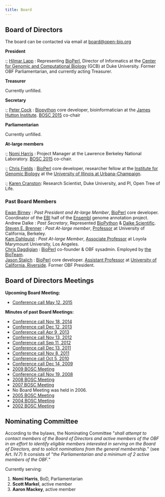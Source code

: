 ```yaml
---
title: Board
---
```


Board of Directors
------------------

The board can be contacted via email at <board@open-bio.org>

**President**

:; [Hilmar Lapp](http://lappland.io/) : Representing
[BioPerl](bp:BioPerl "wikilink"), Director of Informatics at the [Center
for Genomic and Computational Biology](http://genome.duke.edu/) (GCB) at
Duke University. Former OBF Parliamentarian, and currently acting
Treasurer.

**Treasurer**

  
Currently unfilled.

**Secretary**

:; <span class="plainlinks">[Peter
Cock](http://www.hutton.ac.uk/staff/peter-cock)</span> :
[Biopython](bp:Biopython "wikilink") core developer, bioinformatician at
the [James Hutton Institute](http://www.hutton.ac.uk/). [BOSC
2015](BOSC_2015 "wikilink") co-chair

**Parliamentarian**

  
Currently unfilled.

**At-large members**

:; <span class="plainlinks">[Nomi
Harris](http://www.linkedin.com/in/nomiharris)</span> : Project Manager
at the Lawrence Berkeley National Laboratory. [BOSC
2015](BOSC_2015 "wikilink") co-chair.

:; [Chris Fields](bp:Christopher_Fields "wikilink") :
[BioPerl](bp:BioPerl "wikilink") core developer, researcher fellow at
the [Institute for Genomic Biology](http://www.igb.uiuc.edu/) at the
[University of Illinois at Urbana-Champaign](http://www.uiuc.edu/).

:; <span class="plainlinks">[Karen
Cranston](https://github.com/kcranston)</span>: Research Scientist, Duke
University, and PI, Open Tree of Life.

### Past Board Members

[Ewan Birney](bp:Ewan_Birney "wikilink") : *Past President and At-large Member*, [BioPerl](bp:BioPerl "wikilink") core developer. Coordinator of the [EBI](http://www.ebi.ac.uk) half of the [Ensembl](http://www.ensembl.org) genome annotation project.  
Andrew Dalke : *Past Secretary*, Represented [BioPython](http://www.biopython.org) & [Dalke Scientific](http://www.dalkescientific.com).  
[Steven E. Brenner](bp:Steven_Brenner "wikilink") : *Past At-large member*, [Professor](http://compbio.berkeley.edu) at University of California, Berkeley.  
[Kam Dahlquist](User:Kdahlquist "wikilink") : *Past At-large Member*, [Associate Professor](http://myweb.lmu.edu/kdahlqui/) at Loyola Marymount University, Los Angeles.  
[Chris Dagdigian](bp:Chris_Dagdigian "wikilink") : [BioPerl](bp:BioPerl "wikilink") co-founder & OBF sysadmin. Employed by [the BioTeam](http://www.bioteam.net).  
[Jason Stajich](bp:Jason_Stajich "wikilink") : [BioPerl](bp:BioPerl "wikilink") core developer. [Assistant Professor](http://stajichlab.fungalgenomes.org) at [University of California, Riverside](http://www.ucr.edu/). Former OBF President.  

Board of Directors Meetings
---------------------------

**Upcoming Board Meeting:**

-   [ Conference call May 12,
    2015](Minutes:2015_May_ConfCall "wikilink")

**Minutes of past Board Meetings:**

-   [ Conference call Nov 18,
    2014](Minutes:2014_Nov_ConfCall "wikilink")
-   [ Conference call Dec 12,
    2013](Minutes:2013_Dec_ConfCall "wikilink")
-   [ Conference call Apr 9, 2013](Minutes:2013_Apr_ConfCall "wikilink")
-   [ Conference call Nov 13,
    2012](Minutes:2012_Nov_ConfCall "wikilink")
-   [ Conference call Sep 11,
    2012](Minutes:2012_Sep_ConfCall "wikilink")
-   [ Conference call Dec 13,
    2011](Minutes:2011_Dec_ConfCall "wikilink")
-   [ Conference call Nov 8, 2011](Minutes:2011_ConfCall "wikilink")
-   [ Conference call Oct 5, 2010](Minutes:2010_ConfCall "wikilink")
-   [Conference call Dec 14, 2009](Minutes:2009_ConfCall "wikilink")
-   [ 2009 BOSC Meeting](Minutes:2009_BOSC_Meeting "wikilink")
-   [Conference call Nov 19, 2008](Minutes:2008_ConfCall "wikilink")
-   [ 2008 BOSC Meeting](Minutes:2008_BOSC_Meeting "wikilink")
-   [ 2007 BOSC Meeting](Minutes:2007_BOSC_Meeting "wikilink")
-   No Board Meeting was held in 2006.
-   [ 2005 BOSC Meeting](Minutes:2005_BOSC_Meeting "wikilink")
-   [ 2004 BOSC Meeting](Minutes:2004_BOSC_Meeting "wikilink")
-   [ 2002 BOSC Meeting](Minutes:2002_BOSC_Meeting "wikilink")

Nominating Committee
--------------------

According to the bylaws, the Nominating Committee "*shall attempt to
contact members of the Board of Directors and active members of the OBF
in an effort to identify eligible members interested in serving on the
Board of Directors, and to solicit nominations from the general
membership.*" (see Art. IV.7) It consists of "*the Parliamentarian and a
minimum of 2 active members of the OBF.*"

Currently serving:

1.  **Nomi Harris**, BoD, Parliamentarian
2.  **Scott Markel**, active member
3.  **Aaron Mackey**, active member

